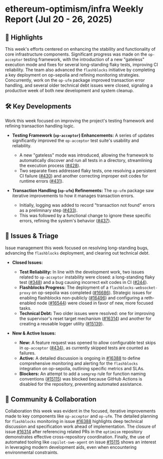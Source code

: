 # ethereum-optimism/infra Weekly Report (Jul 20 - 26, 2025)

## 🚀 Highlights
This week's efforts centered on enhancing the stability and functionality of core infrastructure components. Significant progress was made on the `op-acceptor` testing framework, with the introduction of a new "gateless" execution mode and fixes for several long-standing flaky tests, improving CI reliability. The team also advanced the `flashblocks` initiative by completing a key deployment on op-sepolia and refining monitoring strategies. Concurrently, work on the `op-ufm` package improved transaction error handling, and several older technical debt issues were closed, signaling a productive week of both new development and system cleanup.

## 🛠️ Key Developments
Work this week focused on improving the project's testing framework and refining transaction handling logic.

*   **Testing Framework (`op-acceptor`) Enhancements:** A series of updates significantly improved the `op-acceptor` test suite's usability and reliability.
    *   A new "gateless" mode was introduced, allowing the framework to automatically discover and run all tests in a directory, streamlining the execution process ([#428](https://github.com/ethereum-optimism/infra/pull/428)).
    *   Two separate fixes addressed flaky tests, one resolving a persistent CI failure ([#430](https://github.com/ethereum-optimism/infra/pull/430)) and another correcting improper exit codes for runtime errors ([#431](https://github.com/ethereum-optimism/infra/pull/431)).

*   **Transaction Handling (`op-ufm`) Refinements:** The `op-ufm` package saw iterative improvements to how it manages transaction errors.
    *   Initially, logging was added to record "transaction not found" errors as a preliminary step ([#433](https://github.com/ethereum-optimism/infra/pull/433)).
    *   This was followed by a functional change to ignore these specific errors, refining the system's behavior ([#437](https://github.com/ethereum-optimism/infra/pull/437)).

## 🐛 Issues & Triage
Issue management this week focused on resolving long-standing bugs, advancing the `flashblocks` deployment, and clearing out technical debt.

*   **Closed Issues:**
    *   **Test Reliability:** In line with the development work, two issues related to `op-acceptor` instability were closed: a long-standing flaky test ([#348](https://github.com/ethereum-optimism/infra/issues/348)) and a bug causing incorrect exit codes in CI ([#244](https://github.com/ethereum-optimism/infra/issues/244)).
    *   **Flashblocks Progress:** The deployment of a `flashblocks-websocket-proxy` on op-sepolia was completed ([#16686](https://github.com/ethereum-optimism/infra/issues/16686)). Strategic issues for enabling flashblocks non-publicly ([#16496](https://github.com/ethereum-optimism/infra/issues/16496)) and configuring a reth-enabled node ([#16544](https://github.com/ethereum-optimism/infra/issues/16544)) were closed in favor of new, more focused tasks.
    *   **Technical Debt:** Two older issues were resolved: one for improving the supervisor's reset target mechanism ([#16314](https://github.com/ethereum-optimism/infra/issues/16314)) and another for creating a reusable logger utility ([#15139](https://github.com/ethereum-optimism/infra/issues/15139)).

*   **New & Active Issues:**
    *   **New:** A feature request was opened to allow configurable test skips in `op-acceptor` ([#434](https://github.com/ethereum-optimism/infra/issues/434)), as currently skipped tests are counted as failures.
    *   **Active:** A detailed discussion is ongoing in [#16388](https://github.com/ethereum-optimism/infra/issues/16388) to define comprehensive monitoring and alerting for the `flashblocks` integration on op-sepolia, outlining specific metrics and SLAs.
    *   **Blockers:** An attempt to add a `semgrep` rule for function naming conventions ([#15115](https://github.com/ethereum-optimism/infra/issues/15115)) was blocked because GitHub Actions is disabled for the repository, preventing automated assistance.

## 💬 Community & Collaboration
Collaboration this week was evident in the focused, iterative improvements made to key components like `op-acceptor` and `op-ufm`. The detailed planning for `flashblocks` monitoring in issue [#16388](https://github.com/ethereum-optimism/infra/issues/16388) highlights deep technical discussion and specification work ahead of implementation. The closure of issue [#16314](https://github.com/ethereum-optimism/infra/issues/16314) after referencing related PRs in the `optimism` repository demonstrates effective cross-repository coordination. Finally, the use of automated tooling like `copilot-swe-agent` on issue [#15115](https://github.com/ethereum-optimism/infra/issues/15115) shows an interest in leveraging modern development aids, even when encountering environmental constraints.